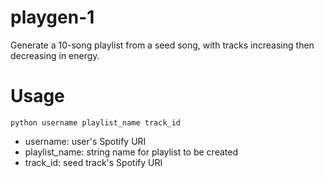 # playgen-1
Generate a 10-song playlist from a seed song, with tracks increasing then decreasing in energy.

# Usage
```
python username playlist_name track_id
```
* username: user's Spotify URI
* playlist_name: string name for playlist to be created
* track_id: seed track's Spotify URI
